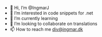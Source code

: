 - 👋 Hi, I’m @IngmarJ
- 👀 I’m interested in code snippets for .net
- 🌱 I’m currently learning 
- 💞️ I’m looking to collaborate on translations
- 📫 How to reach me div@ingmar.dk

<!---
IngmarJ/IngmarJ is a ✨ special ✨ repository because its `README.md` (this file) appears on your GitHub profile.
You can click the Preview link to take a look at your changes.
--->
